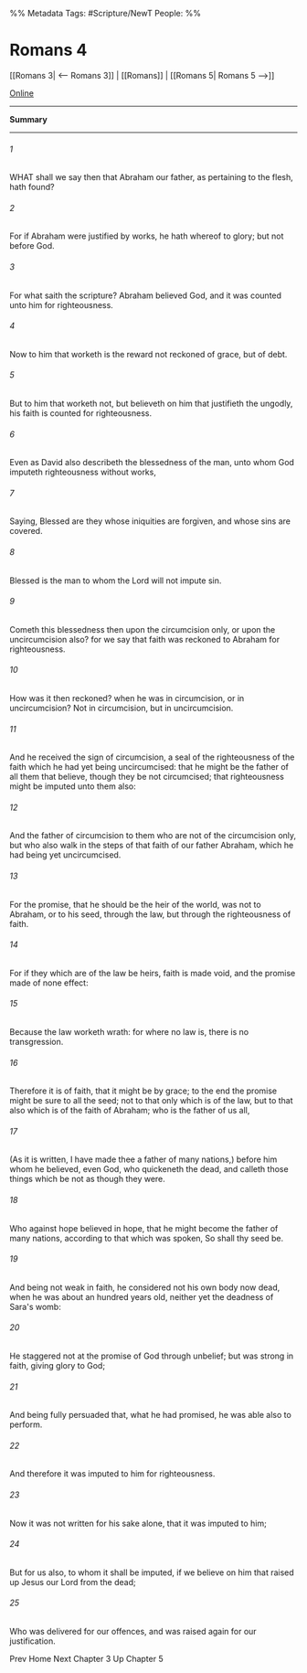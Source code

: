 

%% Metadata
Tags: #Scripture/NewT
People: 
%%
# Romans 4
[[Romans 3| <-- Romans 3]] | [[Romans]] | [[Romans 5| Romans 5 -->]]

[Online](https://churchofjesuschrist.org/study/scriptures/nt/rom/4?lang=eng)

---
__Summary__



---
###### 1
WHAT shall we say then that Abraham our father, as pertaining to the flesh, hath found?
###### 2
For if Abraham were justified by works, he hath whereof to glory; but not before God.
###### 3
For what saith the scripture? Abraham believed God, and it was counted unto him for righteousness.
###### 4
Now to him that worketh is the reward not reckoned of grace, but of debt.
###### 5
But to him that worketh not, but believeth on him that justifieth the ungodly, his faith is counted for righteousness.
###### 6
Even as David also describeth the blessedness of the man, unto whom God imputeth righteousness without works,
###### 7
Saying, Blessed are they whose iniquities are forgiven, and whose sins are covered.
###### 8
Blessed is the man to whom the Lord will not impute sin.
###### 9
Cometh this blessedness then upon the circumcision only, or upon the uncircumcision also? for we say that faith was reckoned to Abraham for righteousness.
###### 10
How was it then reckoned? when he was in circumcision, or in uncircumcision? Not in circumcision, but in uncircumcision.
###### 11
And he received the sign of circumcision, a seal of the righteousness of the faith which he had yet being uncircumcised: that he might be the father of all them that believe, though they be not circumcised; that righteousness might be imputed unto them also:
###### 12
And the father of circumcision to them who are not of the circumcision only, but who also walk in the steps of that faith of our father Abraham, which he had being yet uncircumcised.
###### 13
For the promise, that he should be the heir of the world, was not to Abraham, or to his seed, through the law, but through the righteousness of faith.
###### 14
For if they which are of the law be heirs, faith is made void, and the promise made of none effect:
###### 15
Because the law worketh wrath: for where no law is, there is no transgression.
###### 16
Therefore it is of faith, that it might be by grace; to the end the promise might be sure to all the seed; not to that only which is of the law, but to that also which is of the faith of Abraham; who is the father of us all,
###### 17
(As it is written, I have made thee a father of many nations,) before him whom he believed, even God, who quickeneth the dead, and calleth those things which be not as though they were.
###### 18
Who against hope believed in hope, that he might become the father of many nations, according to that which was spoken, So shall thy seed be.
###### 19
And being not weak in faith, he considered not his own body now dead, when he was about an hundred years old, neither yet the deadness of Sara's womb:
###### 20
He staggered not at the promise of God through unbelief; but was strong in faith, giving glory to God;
###### 21
And being fully persuaded that, what he had promised, he was able also to perform.
###### 22
And therefore it was imputed to him for righteousness.
###### 23
Now it was not written for his sake alone, that it was imputed to him;
###### 24
But for us also, to whom it shall be imputed, if we believe on him that raised up Jesus our Lord from the dead;
###### 25
Who was delivered for our offences, and was raised again for our justification.

Prev
Home
Next
Chapter 3
Up
Chapter 5



